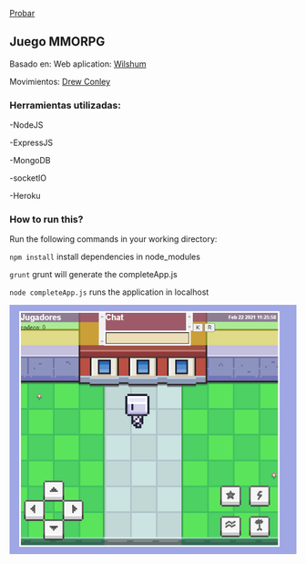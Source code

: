 [Probar](https://zyree.sse.codesandbox.io/)

## Juego MMORPG

Basado en:
Web aplication: [Wilshum](https://github.com/wilshum/Multiplayer-Online-Game)

Movimientos: [Drew Conley](https://www.youtube.com/watch?v=H3Fn33lYuE0)

### Herramientas utilizadas:

-NodeJS

-ExpressJS

-MongoDB

-socketIO

-Heroku

### How to run this?

Run the following commands in your working directory:

`npm install` install dependencies in node_modules

`grunt` grunt will generate the completeApp.js

`node completeApp.js` runs the application in localhost

![alt tag](https://raw.githubusercontent.com/sebastianduran/VideojuegoChagras/main/client/imgs/chagras.png)
